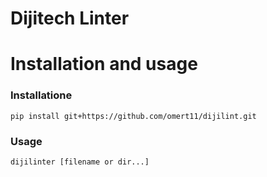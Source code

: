 # Dijitech Linter

# Installation and usage

### Installatione

```
pip install git+https://github.com/omert11/dijilint.git
```

### Usage

```
dijilinter [filename or dir...]
```
